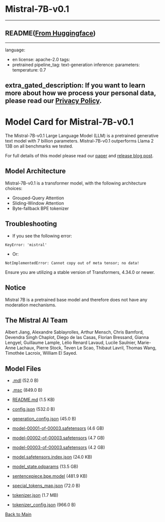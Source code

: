 
# Mistral-7B-v0.1
---


## README([From Huggingface](https://huggingface.co/mistralai/Mistral-7B-v0.1))

---
language:
- en
license: apache-2.0
tags:
- pretrained
pipeline_tag: text-generation
inference:
  parameters:
    temperature: 0.7

extra_gated_description: If you want to learn more about how we process your personal data, please read our <a href="https://mistral.ai/terms/">Privacy Policy</a>.
---

# Model Card for Mistral-7B-v0.1

The Mistral-7B-v0.1 Large Language Model (LLM) is a pretrained generative text model with 7 billion parameters. 
Mistral-7B-v0.1 outperforms Llama 2 13B on all benchmarks we tested.

For full details of this model please read our [paper](https://arxiv.org/abs/2310.06825) and [release blog post](https://mistral.ai/news/announcing-mistral-7b/).

## Model Architecture

Mistral-7B-v0.1 is a transformer model, with the following architecture choices:
- Grouped-Query Attention
- Sliding-Window Attention
- Byte-fallback BPE tokenizer

## Troubleshooting

- If you see the following error:
```
KeyError: 'mistral'
```
- Or:
```
NotImplementedError: Cannot copy out of meta tensor; no data!
```

Ensure you are utilizing a stable version of Transformers, 4.34.0 or newer.

## Notice

Mistral 7B is a pretrained base model and therefore does not have any moderation mechanisms.

## The Mistral AI Team
 
Albert Jiang, Alexandre Sablayrolles, Arthur Mensch, Chris Bamford, Devendra Singh Chaplot, Diego de las Casas, Florian Bressand, Gianna Lengyel, Guillaume Lample, Lélio Renard Lavaud, Lucile Saulnier, Marie-Anne Lachaux, Pierre Stock, Teven Le Scao, Thibaut Lavril, Thomas Wang, Timothée Lacroix, William El Sayed.



## Model Files

- [.mdl](https://paddlenlp.bj.bcebos.com/models/community/mistralai/Mistral-7B-v0.1/.mdl) (52.0 B)

- [.msc](https://paddlenlp.bj.bcebos.com/models/community/mistralai/Mistral-7B-v0.1/.msc) (849.0 B)

- [README.md](https://paddlenlp.bj.bcebos.com/models/community/mistralai/Mistral-7B-v0.1/README.md) (1.5 KB)

- [config.json](https://paddlenlp.bj.bcebos.com/models/community/mistralai/Mistral-7B-v0.1/config.json) (532.0 B)

- [generation_config.json](https://paddlenlp.bj.bcebos.com/models/community/mistralai/Mistral-7B-v0.1/generation_config.json) (45.0 B)

- [model-00001-of-00003.safetensors](https://paddlenlp.bj.bcebos.com/models/community/mistralai/Mistral-7B-v0.1/model-00001-of-00003.safetensors) (4.6 GB)

- [model-00002-of-00003.safetensors](https://paddlenlp.bj.bcebos.com/models/community/mistralai/Mistral-7B-v0.1/model-00002-of-00003.safetensors) (4.7 GB)

- [model-00003-of-00003.safetensors](https://paddlenlp.bj.bcebos.com/models/community/mistralai/Mistral-7B-v0.1/model-00003-of-00003.safetensors) (4.2 GB)

- [model.safetensors.index.json](https://paddlenlp.bj.bcebos.com/models/community/mistralai/Mistral-7B-v0.1/model.safetensors.index.json) (24.0 KB)

- [model_state.pdparams](https://paddlenlp.bj.bcebos.com/models/community/mistralai/Mistral-7B-v0.1/model_state.pdparams) (13.5 GB)

- [sentencepiece.bpe.model](https://paddlenlp.bj.bcebos.com/models/community/mistralai/Mistral-7B-v0.1/sentencepiece.bpe.model) (481.9 KB)

- [special_tokens_map.json](https://paddlenlp.bj.bcebos.com/models/community/mistralai/Mistral-7B-v0.1/special_tokens_map.json) (72.0 B)

- [tokenizer.json](https://paddlenlp.bj.bcebos.com/models/community/mistralai/Mistral-7B-v0.1/tokenizer.json) (1.7 MB)

- [tokenizer_config.json](https://paddlenlp.bj.bcebos.com/models/community/mistralai/Mistral-7B-v0.1/tokenizer_config.json) (966.0 B)


[Back to Main](../../)